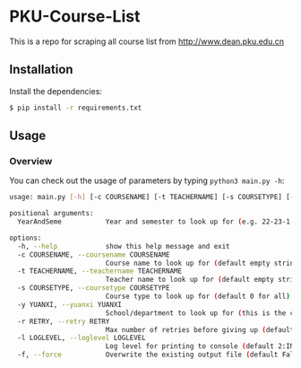 # PKU-Course-List

This is a repo for scraping all course list from http://www.dean.pku.edu.cn

## Installation

Install the dependencies:

```sh
$ pip install -r requirements.txt
```

## Usage

### Overview

You can check out the usage of parameters by typing `python3 main.py -h`:

```sh
usage: main.py [-h] [-c COURSENAME] [-t TEACHERNAME] [-s COURSETYPE] [-y YUANXI] [-r RETRY] [-l LOGLEVEL] [-f] YearAndSeme

positional arguments:
  YearAndSeme           Year and semester to look up for (e.g. 22-23-1 stands for the first semester in year 2022-2023)

options:
  -h, --help            show this help message and exit
  -c COURSENAME, --coursename COURSENAME
                        Course name to look up for (default empty string for all)
  -t TEACHERNAME, --teachername TEACHERNAME
                        Teacher name to look up for (default empty string for all)
  -s COURSETYPE, --coursetype COURSETYPE
                        Course type to look up for (default 0 for all)
  -y YUANXI, --yuanxi YUANXI
                        School/department to look up for (this is the code for school/department, default 0 for all)
  -r RETRY, --retry RETRY
                        Max number of retries before giving up (default 3)
  -l LOGLEVEL, --loglevel LOGLEVEL
                        Log level for printing to console (default 2:INFO)
  -f, --force           Overwrite the existing output file (default False)
```
